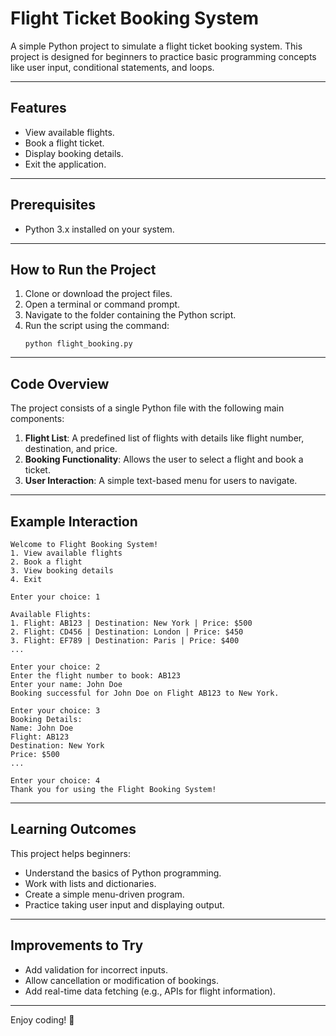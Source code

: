 # Flight Ticket Booking System

A simple Python project to simulate a flight ticket booking system. This project is designed for beginners to practice basic programming concepts like user input, conditional statements, and loops.

---

## Features
- View available flights.
- Book a flight ticket.
- Display booking details.
- Exit the application.

---

## Prerequisites
- Python 3.x installed on your system.

---

## How to Run the Project
1. Clone or download the project files.
2. Open a terminal or command prompt.
3. Navigate to the folder containing the Python script.
4. Run the script using the command:
   ```
   python flight_booking.py
   ```

---

## Code Overview
The project consists of a single Python file with the following main components:
1. **Flight List**: A predefined list of flights with details like flight number, destination, and price.
2. **Booking Functionality**: Allows the user to select a flight and book a ticket.
3. **User Interaction**: A simple text-based menu for users to navigate.

---

## Example Interaction
```
Welcome to Flight Booking System!
1. View available flights
2. Book a flight
3. View booking details
4. Exit

Enter your choice: 1

Available Flights:
1. Flight: AB123 | Destination: New York | Price: $500
2. Flight: CD456 | Destination: London | Price: $450
3. Flight: EF789 | Destination: Paris | Price: $400
...

Enter your choice: 2
Enter the flight number to book: AB123
Enter your name: John Doe
Booking successful for John Doe on Flight AB123 to New York.

Enter your choice: 3
Booking Details:
Name: John Doe
Flight: AB123
Destination: New York
Price: $500
...

Enter your choice: 4
Thank you for using the Flight Booking System!
```

---

## Learning Outcomes
This project helps beginners:
- Understand the basics of Python programming.
- Work with lists and dictionaries.
- Create a simple menu-driven program.
- Practice taking user input and displaying output.

---

## Improvements to Try
- Add validation for incorrect inputs.
- Allow cancellation or modification of bookings.
- Add real-time data fetching (e.g., APIs for flight information).

---

Enjoy coding! 🚀
